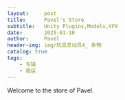 ```yaml
---
layout:     post
title:      Pavel's Store
subtitle:   Unity Plugins,Models,VFX
date:       2025-01-10
author:     Pavel
header-img: img/玩具总动员4_ 杂物
catalog: true
tags:
    - 专辑
    - 商店
---
```


Welcome to the store of Pavel.